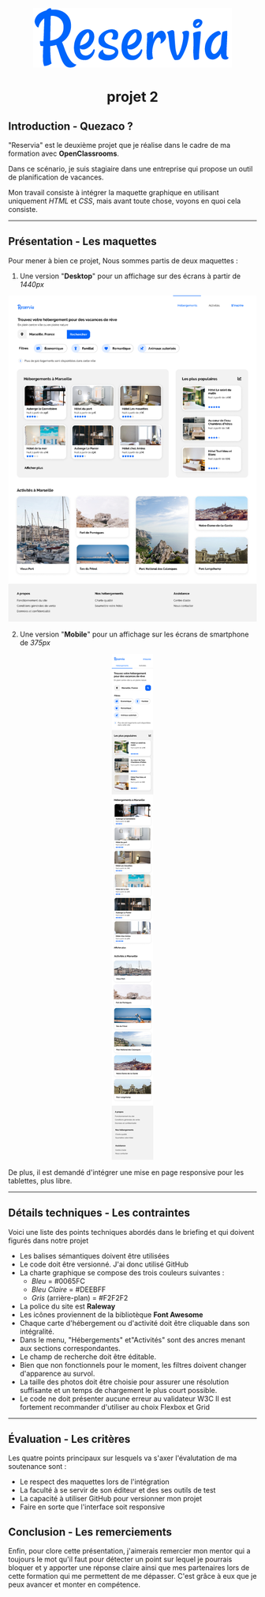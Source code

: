 <p align="center"><img src="./images/Readme/Reservia_logo.png" alt="Reservia"></p> 

<h1 align="center">projet 2</h1>
 

## Introduction - Quezaco ?

"Reservia" est le deuxième projet que je réalise dans le cadre de ma formation avec  **OpenClassrooms**.

Dans ce scénario, je suis stagiaire dans une entreprise qui propose un outil de planification de vacances.

Mon travail consiste à intégrer la maquette graphique en utilisant uniquement *HTML* et *CSS*, mais avant toute chose, voyons en quoi cela consiste.

***************
## Présentation - Les maquettes
Pour mener à bien ce projet, Nous sommes partis de deux maquettes :
1. Une version "**Desktop**" pour un affichage sur des écrans à partir de *1440px*


<p align="center"><img src="./images/Readme/MockUp_Desktop.png" alt="Mock Up version Desktop"></p>

2. Une version "**Mobile**" pour un affichage sur les écrans de smartphone de *375px*

<p align="center"><img src="./images/Readme/MockUp_Mobile.png" alt="Mock Up version Mobile"></p>

De plus, il est demandé d'intégrer une mise en page responsive pour les tablettes, plus libre.

**************************

## Détails techniques - Les contraintes
 Voici une liste des points techniques abordés dans le briefing et qui doivent figurés dans notre projet
 * Les balises sémantiques doivent être utilisées
 * Le code doit être versionné. J'ai donc utilisé GitHub
 * La charte graphique se compose des trois couleurs suivantes :
    * *Bleu* = #0065FC
    * *Bleu Claire* = #DEEBFF
    * *Gris* (arrière-plan) = #F2F2F2
* La police du site est **Raleway**
* Les icônes proviennent de la bibliotèque **Font Awesome**
* Chaque carte d'hébergement ou d'activité doit être cliquable dans son intégralité.
* Dans le menu, "Hébergements" et"Activités" sont des ancres menant aux sections correspondantes.
* Le champ de recherche doit être éditable.
* Bien que non fonctionnels pour le moment, les filtres doivent changer d'apparence au survol.
* La taille des photos doit être choisie pour assurer une résolution suffisante et un temps de chargement le plus court possible.
* Le code ne doit présenter aucune erreur au validateur W3C
Il est fortement recommander d'utiliser au choix Flexbox et Grid

************************

## Évaluation - Les critères
Les quatre points principaux sur lesquels va s'axer l'évalutation de ma soutenance sont :
* Le respect des maquettes lors de l'intégration
* La faculté à se servir de son éditeur et des ses outils de test
* La capacité à utiliser GitHub pour versionner mon projet
* Faire en sorte que l'interface soit responsive

## Conclusion - Les remerciements
Enfin, pour clore cette présentation, j'aimerais remercier mon mentor qui a toujours le mot qu'il faut pour détecter un point sur lequel je pourrais bloquer et y apporter une réponse claire ainsi que mes partenaires lors de cette formation qui me permettent de me dépasser. C'est grâce à eux que je peux avancer et monter en compétence.
